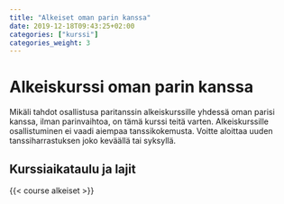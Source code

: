 ```yaml
---
title: "Alkeiset oman parin kanssa"
date: 2019-12-18T09:43:25+02:00
categories: ["kurssi"]
categories_weight: 3
---
```

# Alkeiskurssi oman parin kanssa
Mikäli tahdot osallistusa paritanssin alkeiskurssille yhdessä oman parisi kanssa, ilman parinvaihtoa, on tämä kurssi teitä varten. Alkeiskurssille osallistuminen ei vaadi aiempaa tanssikokemusta. Voitte aloittaa uuden tanssiharrastuksen joko keväällä tai syksyllä. 

## Kurssiaikataulu ja lajit
{{< course alkeiset >}}
